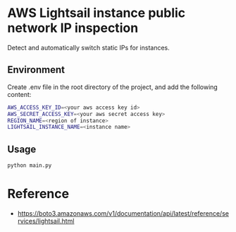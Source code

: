 # AWS Lightsail instance public network IP inspection 

Detect and automatically switch static IPs for instances.

## Environment

Create .env file in the root directory of the project, and add the following content:

```bash
AWS_ACCESS_KEY_ID=<your aws access key id>
AWS_SECRET_ACCESS_KEY=<your aws secret access key>
REGION_NAME=<region of instance>
LIGHTSAIL_INSTANCE_NAME=<instance name>
```

## Usage

```bash
python main.py
```

# Reference
* https://boto3.amazonaws.com/v1/documentation/api/latest/reference/services/lightsail.html